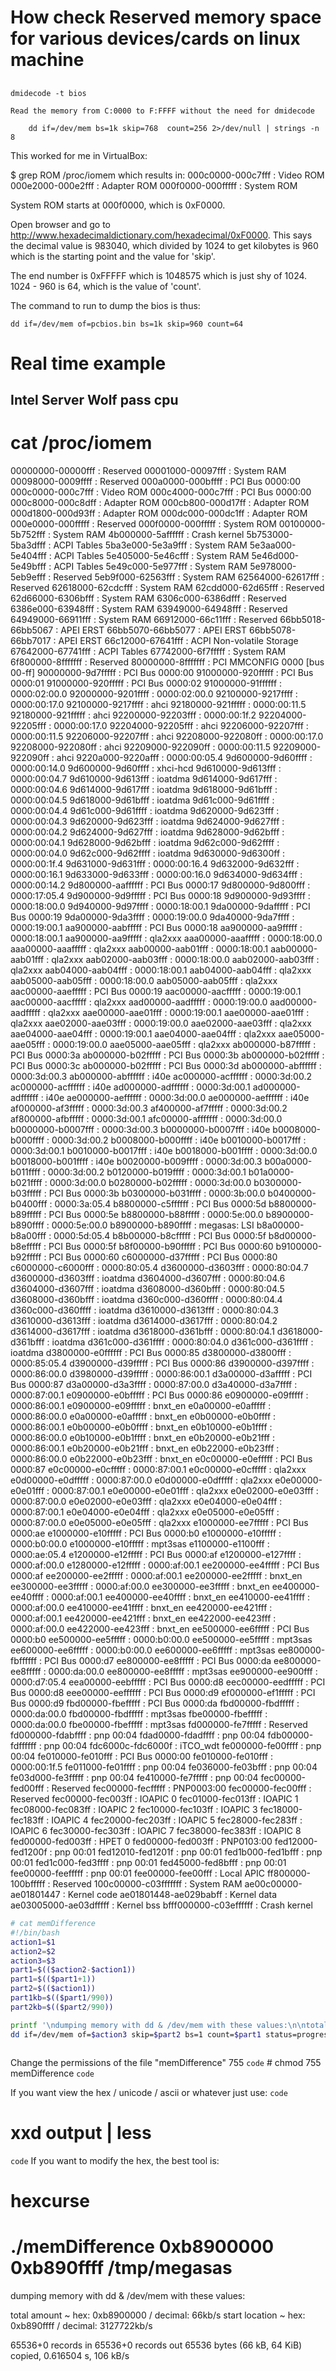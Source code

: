 # How check Reserved memory space for various devices/cards on linux machine

## 

	dmidecode -t bios
	
	Read the memory from C:0000 to F:FFFF without the need for dmidecode

		dd if=/dev/mem bs=1k skip=768  count=256 2>/dev/null | strings -n 8



This worked for me in VirtualBox:

$ grep ROM /proc/iomem
which results in:
000c0000-000c7fff : Video ROM
000e2000-000e2fff : Adapter ROM
000f0000-000fffff : System ROM

System ROM starts at 000f0000, which is 0xF0000.

Open browser and go to http://www.hexadecimaldictionary.com/hexadecimal/0xF0000. This says the decimal value is 983040, which divided by 1024 to get kilobytes is 960 which is the starting point and the value for 'skip'.

The end number is 0xFFFFF which is 1048575 which is just shy of 1024. 1024 - 960 is 64, which is the value of 'count'.

The command to run to dump the bios is thus:

	dd if=/dev/mem of=pcbios.bin bs=1k skip=960 count=64


# Real time example

## Intel Server Wolf pass cpu

# cat /proc/iomem
00000000-00000fff : Reserved
00001000-00097fff : System RAM
00098000-0009ffff : Reserved
000a0000-000bffff : PCI Bus 0000:00
000c0000-000c7fff : Video ROM
  000c4000-000c7fff : PCI Bus 0000:00
000c8000-000c8dff : Adapter ROM
000cb800-000d17ff : Adapter ROM
000d1800-000d93ff : Adapter ROM
000dc000-000dc1ff : Adapter ROM
000e0000-000fffff : Reserved
  000f0000-000fffff : System ROM
00100000-5b752fff : System RAM
  4b000000-5affffff : Crash kernel
5b753000-5ba3dfff : ACPI Tables
5ba3e000-5e3a9fff : System RAM
5e3aa000-5e404fff : ACPI Tables
5e405000-5e46cfff : System RAM
5e46d000-5e49bfff : ACPI Tables
5e49c000-5e977fff : System RAM
5e978000-5eb9efff : Reserved
5eb9f000-62563fff : System RAM
62564000-62617fff : Reserved
62618000-62cdcfff : System RAM
62cdd000-62d65fff : Reserved
62d66000-6306bfff : System RAM
6306c000-6386dfff : Reserved
6386e000-63948fff : System RAM
63949000-64948fff : Reserved
64949000-66911fff : System RAM
66912000-66c11fff : Reserved
  66bb5018-66bb5067 : APEI ERST
  66bb5070-66bb5077 : APEI ERST
  66bb5078-66bb7017 : APEI ERST
66c12000-67641fff : ACPI Non-volatile Storage
67642000-67741fff : ACPI Tables
67742000-6f7fffff : System RAM
6f800000-8fffffff : Reserved
  80000000-8fffffff : PCI MMCONFIG 0000 [bus 00-ff]
90000000-9d7fffff : PCI Bus 0000:00
  91000000-920fffff : PCI Bus 0000:01
    91000000-920fffff : PCI Bus 0000:02
      91000000-91ffffff : 0000:02:00.0
      92000000-9201ffff : 0000:02:00.0
  92100000-9217ffff : 0000:00:17.0
    92100000-9217ffff : ahci
  92180000-921fffff : 0000:00:11.5
    92180000-921fffff : ahci
  92200000-92203fff : 0000:00:1f.2
  92204000-92205fff : 0000:00:17.0
    92204000-92205fff : ahci
  92206000-92207fff : 0000:00:11.5
    92206000-92207fff : ahci
  92208000-922080ff : 0000:00:17.0
    92208000-922080ff : ahci
  92209000-922090ff : 0000:00:11.5
    92209000-922090ff : ahci
  9220a000-9220afff : 0000:00:05.4
  9d600000-9d60ffff : 0000:00:14.0
    9d600000-9d60ffff : xhci-hcd
  9d610000-9d613fff : 0000:00:04.7
    9d610000-9d613fff : ioatdma
  9d614000-9d617fff : 0000:00:04.6
    9d614000-9d617fff : ioatdma
  9d618000-9d61bfff : 0000:00:04.5
    9d618000-9d61bfff : ioatdma
  9d61c000-9d61ffff : 0000:00:04.4
    9d61c000-9d61ffff : ioatdma
  9d620000-9d623fff : 0000:00:04.3
    9d620000-9d623fff : ioatdma
  9d624000-9d627fff : 0000:00:04.2
    9d624000-9d627fff : ioatdma
  9d628000-9d62bfff : 0000:00:04.1
    9d628000-9d62bfff : ioatdma
  9d62c000-9d62ffff : 0000:00:04.0
    9d62c000-9d62ffff : ioatdma
  9d630000-9d6300ff : 0000:00:1f.4
  9d631000-9d631fff : 0000:00:16.4
  9d632000-9d632fff : 0000:00:16.1
  9d633000-9d633fff : 0000:00:16.0
  9d634000-9d634fff : 0000:00:14.2
9d800000-aaffffff : PCI Bus 0000:17
  9d800000-9d800fff : 0000:17:05.4
  9d900000-9d9fffff : PCI Bus 0000:18
    9d900000-9d93ffff : 0000:18:00.0
    9d940000-9d97ffff : 0000:18:00.1
  9da00000-9dafffff : PCI Bus 0000:19
    9da00000-9da3ffff : 0000:19:00.0
    9da40000-9da7ffff : 0000:19:00.1
  aa900000-aabfffff : PCI Bus 0000:18
    aa900000-aa9fffff : 0000:18:00.1
      aa900000-aa9fffff : qla2xxx
    aaa00000-aaafffff : 0000:18:00.0
      aaa00000-aaafffff : qla2xxx
    aab00000-aab01fff : 0000:18:00.1
      aab00000-aab01fff : qla2xxx
    aab02000-aab03fff : 0000:18:00.0
      aab02000-aab03fff : qla2xxx
    aab04000-aab04fff : 0000:18:00.1
      aab04000-aab04fff : qla2xxx
    aab05000-aab05fff : 0000:18:00.0
      aab05000-aab05fff : qla2xxx
  aac00000-aaefffff : PCI Bus 0000:19
    aac00000-aacfffff : 0000:19:00.1
      aac00000-aacfffff : qla2xxx
    aad00000-aadfffff : 0000:19:00.0
      aad00000-aadfffff : qla2xxx
    aae00000-aae01fff : 0000:19:00.1
      aae00000-aae01fff : qla2xxx
    aae02000-aae03fff : 0000:19:00.0
      aae02000-aae03fff : qla2xxx
    aae04000-aae04fff : 0000:19:00.1
      aae04000-aae04fff : qla2xxx
    aae05000-aae05fff : 0000:19:00.0
      aae05000-aae05fff : qla2xxx
ab000000-b87fffff : PCI Bus 0000:3a
  ab000000-b02fffff : PCI Bus 0000:3b
    ab000000-b02fffff : PCI Bus 0000:3c
      ab000000-b02fffff : PCI Bus 0000:3d
        ab000000-abffffff : 0000:3d:00.3
          ab000000-abffffff : i40e
        ac000000-acffffff : 0000:3d:00.2
          ac000000-acffffff : i40e
        ad000000-adffffff : 0000:3d:00.1
          ad000000-adffffff : i40e
        ae000000-aeffffff : 0000:3d:00.0
          ae000000-aeffffff : i40e
        af000000-af3fffff : 0000:3d:00.3
        af400000-af7fffff : 0000:3d:00.2
        af800000-afbfffff : 0000:3d:00.1
        afc00000-afffffff : 0000:3d:00.0
        b0000000-b0007fff : 0000:3d:00.3
          b0000000-b0007fff : i40e
        b0008000-b000ffff : 0000:3d:00.2
          b0008000-b000ffff : i40e
        b0010000-b0017fff : 0000:3d:00.1
          b0010000-b0017fff : i40e
        b0018000-b001ffff : 0000:3d:00.0
          b0018000-b001ffff : i40e
        b0020000-b009ffff : 0000:3d:00.3
        b00a0000-b011ffff : 0000:3d:00.2
        b0120000-b019ffff : 0000:3d:00.1
        b01a0000-b021ffff : 0000:3d:00.0
        b0280000-b02fffff : 0000:3d:00.0
  b0300000-b03fffff : PCI Bus 0000:3b
    b0300000-b031ffff : 0000:3b:00.0
  b0400000-b0400fff : 0000:3a:05.4
b8800000-c5ffffff : PCI Bus 0000:5d
  b8800000-b89fffff : PCI Bus 0000:5e
    b8800000-b88fffff : 0000:5e:00.0
    b8900000-b890ffff : 0000:5e:00.0
      b8900000-b890ffff : megasas: LSI
  b8a00000-b8a00fff : 0000:5d:05.4
  b8b00000-b8cfffff : PCI Bus 0000:5f
  b8d00000-b8efffff : PCI Bus 0000:5f
  b8f00000-b90fffff : PCI Bus 0000:60
  b9100000-b92fffff : PCI Bus 0000:60
c6000000-d37fffff : PCI Bus 0000:80
  c6000000-c6000fff : 0000:80:05.4
  d3600000-d3603fff : 0000:80:04.7
    d3600000-d3603fff : ioatdma
  d3604000-d3607fff : 0000:80:04.6
    d3604000-d3607fff : ioatdma
  d3608000-d360bfff : 0000:80:04.5
    d3608000-d360bfff : ioatdma
  d360c000-d360ffff : 0000:80:04.4
    d360c000-d360ffff : ioatdma
  d3610000-d3613fff : 0000:80:04.3
    d3610000-d3613fff : ioatdma
  d3614000-d3617fff : 0000:80:04.2
    d3614000-d3617fff : ioatdma
  d3618000-d361bfff : 0000:80:04.1
    d3618000-d361bfff : ioatdma
  d361c000-d361ffff : 0000:80:04.0
    d361c000-d361ffff : ioatdma
d3800000-e0ffffff : PCI Bus 0000:85
  d3800000-d3800fff : 0000:85:05.4
  d3900000-d39fffff : PCI Bus 0000:86
    d3900000-d397ffff : 0000:86:00.0
    d3980000-d39fffff : 0000:86:00.1
  d3a00000-d3afffff : PCI Bus 0000:87
    d3a00000-d3a3ffff : 0000:87:00.0
    d3a40000-d3a7ffff : 0000:87:00.1
  e0900000-e0bfffff : PCI Bus 0000:86
    e0900000-e09fffff : 0000:86:00.1
      e0900000-e09fffff : bnxt_en
    e0a00000-e0afffff : 0000:86:00.0
      e0a00000-e0afffff : bnxt_en
    e0b00000-e0b0ffff : 0000:86:00.1
      e0b00000-e0b0ffff : bnxt_en
    e0b10000-e0b1ffff : 0000:86:00.0
      e0b10000-e0b1ffff : bnxt_en
    e0b20000-e0b21fff : 0000:86:00.1
      e0b20000-e0b21fff : bnxt_en
    e0b22000-e0b23fff : 0000:86:00.0
      e0b22000-e0b23fff : bnxt_en
  e0c00000-e0efffff : PCI Bus 0000:87
    e0c00000-e0cfffff : 0000:87:00.1
      e0c00000-e0cfffff : qla2xxx
    e0d00000-e0dfffff : 0000:87:00.0
      e0d00000-e0dfffff : qla2xxx
    e0e00000-e0e01fff : 0000:87:00.1
      e0e00000-e0e01fff : qla2xxx
    e0e02000-e0e03fff : 0000:87:00.0
      e0e02000-e0e03fff : qla2xxx
    e0e04000-e0e04fff : 0000:87:00.1
      e0e04000-e0e04fff : qla2xxx
    e0e05000-e0e05fff : 0000:87:00.0
      e0e05000-e0e05fff : qla2xxx
e1000000-ee7fffff : PCI Bus 0000:ae
  e1000000-e10fffff : PCI Bus 0000:b0
    e1000000-e10fffff : 0000:b0:00.0
      e1000000-e10fffff : mpt3sas
  e1100000-e1100fff : 0000:ae:05.4
  e1200000-e12fffff : PCI Bus 0000:af
    e1200000-e127ffff : 0000:af:00.0
    e1280000-e12fffff : 0000:af:00.1
  ee200000-ee4fffff : PCI Bus 0000:af
    ee200000-ee2fffff : 0000:af:00.1
      ee200000-ee2fffff : bnxt_en
    ee300000-ee3fffff : 0000:af:00.0
      ee300000-ee3fffff : bnxt_en
    ee400000-ee40ffff : 0000:af:00.1
      ee400000-ee40ffff : bnxt_en
    ee410000-ee41ffff : 0000:af:00.0
      ee410000-ee41ffff : bnxt_en
    ee420000-ee421fff : 0000:af:00.1
      ee420000-ee421fff : bnxt_en
    ee422000-ee423fff : 0000:af:00.0
      ee422000-ee423fff : bnxt_en
  ee500000-ee6fffff : PCI Bus 0000:b0
    ee500000-ee5fffff : 0000:b0:00.0
      ee500000-ee5fffff : mpt3sas
    ee600000-ee6fffff : 0000:b0:00.0
      ee600000-ee6fffff : mpt3sas
ee800000-fbffffff : PCI Bus 0000:d7
  ee800000-ee8fffff : PCI Bus 0000:da
    ee800000-ee8fffff : 0000:da:00.0
      ee800000-ee8fffff : mpt3sas
  ee900000-ee900fff : 0000:d7:05.4
  eea00000-eebfffff : PCI Bus 0000:d8
  eec00000-eedfffff : PCI Bus 0000:d8
  eee00000-eeffffff : PCI Bus 0000:d9
  ef000000-ef1fffff : PCI Bus 0000:d9
  fbd00000-fbefffff : PCI Bus 0000:da
    fbd00000-fbdfffff : 0000:da:00.0
      fbd00000-fbdfffff : mpt3sas
    fbe00000-fbefffff : 0000:da:00.0
      fbe00000-fbefffff : mpt3sas
fd000000-fe7fffff : Reserved
  fd000000-fdabffff : pnp 00:04
  fdad0000-fdadffff : pnp 00:04
  fdb00000-fdffffff : pnp 00:04
    fdc6000c-fdc6000f : iTCO_wdt
  fe000000-fe00ffff : pnp 00:04
  fe010000-fe010fff : PCI Bus 0000:00
    fe010000-fe010fff : 0000:00:1f.5
  fe011000-fe01ffff : pnp 00:04
  fe036000-fe03bfff : pnp 00:04
  fe03d000-fe3fffff : pnp 00:04
  fe410000-fe7fffff : pnp 00:04
fec00000-fed00fff : Reserved
  fec00000-fecfffff : PNP0003:00
    fec00000-fec00fff : Reserved
      fec00000-fec003ff : IOAPIC 0
    fec01000-fec013ff : IOAPIC 1
    fec08000-fec083ff : IOAPIC 2
    fec10000-fec103ff : IOAPIC 3
    fec18000-fec183ff : IOAPIC 4
    fec20000-fec203ff : IOAPIC 5
    fec28000-fec283ff : IOAPIC 6
    fec30000-fec303ff : IOAPIC 7
    fec38000-fec383ff : IOAPIC 8
  fed00000-fed003ff : HPET 0
    fed00000-fed003ff : PNP0103:00
fed12000-fed1200f : pnp 00:01
fed12010-fed1201f : pnp 00:01
fed1b000-fed1bfff : pnp 00:01
fed1c000-fed3ffff : pnp 00:01
fed45000-fed8bfff : pnp 00:01
fee00000-feefffff : pnp 00:01
  fee00000-fee00fff : Local APIC
ff800000-100bfffff : Reserved
100c00000-c03fffffff : System RAM
  ae00c00000-ae01801447 : Kernel code
  ae01801448-ae029babff : Kernel data
  ae03005000-ae03dfffff : Kernel bss
  bfff000000-c03effffff : Crash kernel


```bash
# cat memDifference
#!/bin/bash
action1=$1
action2=$2
action3=$3
part1=$(($action2-$action1))
part1=$(($part1+1))
part2=$(($action1))
part1kb=$(($part1/990))
part2kb=$(($part2/990))

printf '\ndumping memory with dd & /dev/mem with these values:\n\ntotal amount ~ hex: '$action1' / decimal: '$part1kb'kb/s\nstart location ~ hex: '$action2' / decimal: '$part2kb'kb/s''\n\n'
dd if=/dev/mem of=$action3 skip=$part2 bs=1 count=$part1 status=progress



```




Change the permissions of the file "memDifference" 755
`code`
	# chmod 755 memDifference
`code`

If you want view the hex / unicode / ascii or whatever just use:
`code`
 # xxd output | less
`code`
If you want to modify the hex, the best tool is:

 # hexcurse





# ./memDifference 0xb8900000 0xb890ffff /tmp/megasas

dumping memory with dd & /dev/mem with these values:

total amount ~ hex: 0xb8900000 / decimal: 66kb/s
start location ~ hex: 0xb890ffff / decimal: 3127722kb/s

65536+0 records in
65536+0 records out
65536 bytes (66 kB, 64 KiB) copied, 0.616504 s, 106 kB/s
